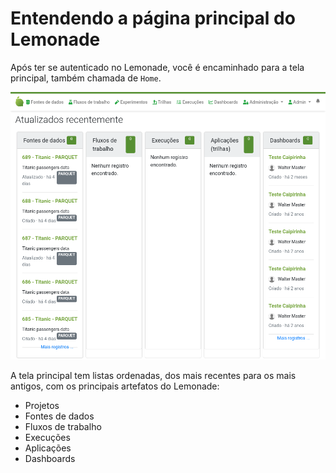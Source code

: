 
<script setup>
import ScriptInfo from "../../components/ScriptInfo.vue";
</script>
# Entendendo a página principal do Lemonade

Após ter se autenticado no Lemonade, você é encaminhado para a tela principal, 
também chamada de `Home`.

![Tela de login](../../cypress/screenshots/tutorials/home-page.png)

A tela principal tem listas ordenadas, 
dos mais recentes para os mais antigos, com os principais artefatos do Lemonade:

- Projetos
- Fontes de dados
- Fluxos de trabalho
- Execuções
- Aplicações
- Dashboards

<script-info spec="tutorial_home_page.cy.js"/>
